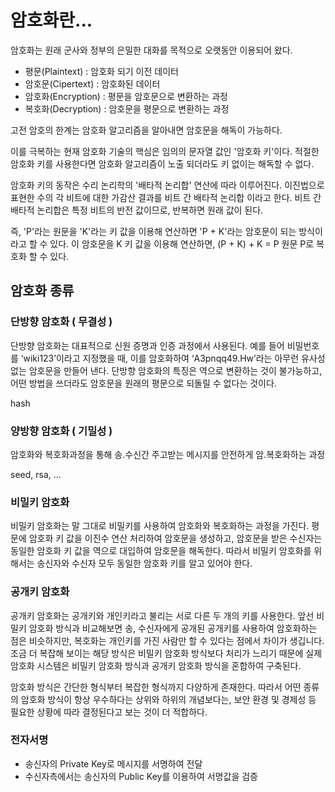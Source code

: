 # 암호화란...

암호화는 원래 군사와 정부의 은밀한 대화를 목적으로 오랫동안 이용되어 왔다.

- 평문(Plaintext) : 암호화 되기 이전 데이터
- 암호문(Cipertext) : 암호화된 데이터
- 암호화(Encryption) : 평문을 암호문으로 변환하는 과정
- 복호화(Decryption) : 암호문을 평문으로 변환하는 과정

고전 암호의 한계는 암호화 알고리즘을 알아내면 암호문을 해독이 가능하다.

이를 극복하는 현재 암호화 기술의 핵심은 임의의 문자열 값인 '암호화 키'이다.
적절한 암호화 키를 사용한다면 암호화 알고리즘이 노출 되더라도 키 없이는 해독할 수 없다.


암호화 키의 동작은 수리 논리학의 '배타적 논리합' 연산에 따라 이루어진다. 이진법으로 표현한 수의 각 비트에 대한 가감산 결과를 비트 간 배타적 논리합 이라고 한다. 비트 간 배타적 논리합은 특정 비트의 반전 값이므로, 반복하면 원래 값이 된다.

즉, 'P'라는 원문을 'K'라는 키 값을 이용해 연산하면 'P + K'라는 암호문이 되는 방식이라고 할 수 있다. 이 암호문을 K 키 값을 이용해 연산하면, (P + K) + K = P 원문 P로 복호화 할 수 있다.



## 암호화 종류

### 단방향 암호화 ( 무결성 )
단방향 암호화는 대표적으로 신원 증명과 인증 과정에서 사용된다. 예를 들어 비밀번호를 ‘wiki123’이라고 지정했을 때, 이를 암호화하여 ‘A3pnqq49.Hw’라는 아무런 유사성 없는 암호문을 만들어 낸다. 
단방향 암호화의 특징은 역으로 변환하는 것이 불가능하고, 어떤 방법을 쓰더라도 암호문을 원래의 평문으로 되돌릴 수 없다는 것이다.

hash

### 양방향 암호화 ( 기밀성 )
암호화와 복호화과정을 통해 송.수신간 주고받는 메시지를 안전하게 암.복호화하는 과정

seed, rsa, ...

### 비밀키 암호화
비밀키 암호화는 말 그대로 비밀키를 사용하여 암호화와 복호화하는 과정을 가진다. 
평문에 암호화 키 값을 이진수 연산 처리하여 암호문을 생성하고, 암호문을 받은 수신자는 동일한 암호화 키 값을 역으로 대입하여 암호문을 해독한다. 
따라서 비밀키 암호화를 위해서는 송신자와 수신자 모두 동일한 암호화 키를 알고 있어야 한다.


### 공개키 암호화
공개키 암호화는 공개키와 개인키라고 불리는 서로 다른 두 개의 키를 사용한다. 
앞선 비밀키 암호화 방식과 비교해보면 송, 수신자에게 공개된 공개키를 사용하여 암호화하는 점은 비슷하지만, 복호화는 개인키를 가진 사람만 할 수 있다는 점에서 차이가 생깁니다. 
조금 더 복잡해 보이는 해당 방식은 비밀키 암호화 방식보다 처리가 느리기 때문에 실제 암호화 시스템은 비밀키 암호화 방식과 공개키 암호화 방식을 혼합하여 구축된다.


암호화 방식은 간단한 형식부터 복잡한 형식까지 다양하게 존재한다. 따라서 어떤 종류의 암호화 방식이 항상 우수하다는 상위와 하위의 개념보다는, 보안 환경 및 경제성 등 필요한 상황에 따라 결정된다고 보는 것이 더 적합하다.


### 전자서명
- 송신자의 Private Key로 메시지를 서명하여 전달
- 수신자측에서는 송신자의 Public Key를 이용하여 서명값을 검증
